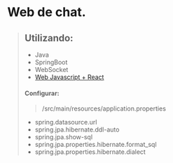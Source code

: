 # Web de chat.

> ## Utilizando:
>
> - Java
> - SpringBoot
> - WebSocket
> - [Web Javascript + React](https://github.com/flipps12/React-Chat)
>
> #### Configurar:
> 
>  > /src/main/resources/application.properties
> 
> - spring.datasource.url
> - spring.jpa.hibernate.ddl-auto
> - spring.jpa.show-sql
> - spring.jpa.properties.hibernate.format_sql
> - spring.jpa.properties.hibernate.dialect
> 
